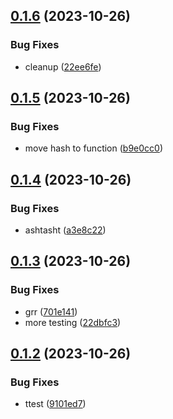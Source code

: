 ## [0.1.6](https://github.com/technovangelist/ollamamodelupdater/compare/v0.1.5...v0.1.6) (2023-10-26)


### Bug Fixes

* cleanup ([22ee6fe](https://github.com/technovangelist/ollamamodelupdater/commit/22ee6fe186f6d542c3369743cb32cb6871523839))



## [0.1.5](https://github.com/technovangelist/ollamamodelupdater/compare/v0.1.4...v0.1.5) (2023-10-26)


### Bug Fixes

* move hash to function ([b9e0cc0](https://github.com/technovangelist/ollamamodelupdater/commit/b9e0cc01255b3f70aa6c77d97a4b623fb511c07e))



## [0.1.4](https://github.com/technovangelist/ollamamodelupdater/compare/v0.1.3...v0.1.4) (2023-10-26)


### Bug Fixes

* ashtasht ([a3e8c22](https://github.com/technovangelist/ollamamodelupdater/commit/a3e8c22805ef42139564fbc463b9ae8e72b24208))



## [0.1.3](https://github.com/technovangelist/ollamamodelupdater/compare/v0.1.2...v0.1.3) (2023-10-26)


### Bug Fixes

* grr ([701e141](https://github.com/technovangelist/ollamamodelupdater/commit/701e14105b4adad3ec00f70b08baa3e5edfb2a3d))
* more testing ([22dbfc3](https://github.com/technovangelist/ollamamodelupdater/commit/22dbfc329419c4db85544728d53d6c14278eda60))



## [0.1.2](https://github.com/technovangelist/ollamamodelupdater/compare/v0.1.1...v0.1.2) (2023-10-26)


### Bug Fixes

* ttest ([9101ed7](https://github.com/technovangelist/ollamamodelupdater/commit/9101ed7b58c8c45b470704ffdeb3198a75baace1))



